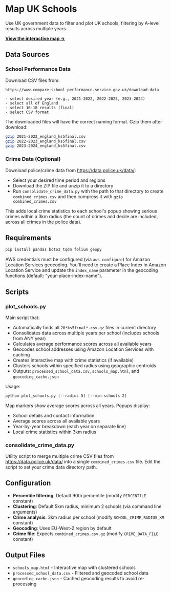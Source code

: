# Map UK Schools

Use UK government data to filter and plot UK schools, filtering by A-level results across multiple years.

**[View the interactive map →](http://web.andico.org/schools_map.html)**

## Data Sources

### School Performance Data
Download CSV files from:
```
https://www.compare-school-performance.service.gov.uk/download-data

- select desired year (e.g., 2021-2022, 2022-2023, 2023-2024)
- select all of England
- select 16-18 results (final)
- select CSV format
```

The downloaded files will have the correct naming format. Gzip them after download:
```bash
gzip 2021-2022_england_ks5final.csv
gzip 2022-2023_england_ks5final.csv
gzip 2023-2024_england_ks5final.csv
```

### Crime Data (Optional)
Download police/crime data from https://data.police.uk/data/:
- Select your desired time period and regions
- Download the ZIP file and unzip it to a directory
- Run `consolidate_crime_data.py` with the path to that directory to create `combined_crimes.csv` and then compress it with `gzip combined_crimes.csv`

This adds local crime statistics to each school's popup showing serious crimes within a 3km radius (the count of crimes and decile are included, across all crimes in the police data).

## Requirements

```bash
pip install pandas boto3 tqdm folium geopy
```

AWS credentials must be configured (via `aws configure`) for Amazon Location Services geocoding. You'll need to create a Place Index in Amazon Location Service and update the `index_name` parameter in the geocoding functions (default: "your-place-index-name").

## Scripts

### plot_schools.py
Main script that:
- Automatically finds all `20*ks5final*.csv.gz` files in current directory
- Consolidates data across multiple years per school (includes schools from ANY year)
- Calculates average performance scores across all available years
- Geocodes school addresses using Amazon Location Services with caching
- Creates interactive map with crime statistics (if available)
- Clusters schools within specified radius using geographic centroids
- Outputs: `processed_school_data.csv`, `schools_map.html`, and `geocoding_cache.json`

Usage:
```bash
python plot_schools.py [--radius 5] [--min-schools 2]
```

Map markers show average scores across all years. Popups display:
- School details and contact information
- Average scores across all available years
- Year-by-year breakdown (each year on separate line)
- Local crime statistics within 3km radius

### consolidate_crime_data.py
Utility script to merge multiple crime CSV files from https://data.police.uk/data/ into a single `combined_crimes.csv` file. Edit the script to set your crime data directory path.

## Configuration

- **Percentile filtering**: Default 90th percentile (modify `PERCENTILE` constant)
- **Clustering**: Default 5km radius, minimum 2 schools (via command line arguments)
- **Crime analysis**: 3km radius per school (modify `SCHOOL_CRIME_RADIUS_KM` constant)
- **Geocoding**: Uses EU-West-2 region by default
- **Crime file**: Expects `combined_crimes.csv.gz` (modify `CRIME_DATA_FILE` constant)

## Output Files

- `schools_map.html` - Interactive map with clustered schools
- `processed_school_data.csv` - Filtered and geocoded school data
- `geocoding_cache.json` - Cached geocoding results to avoid re-processing
